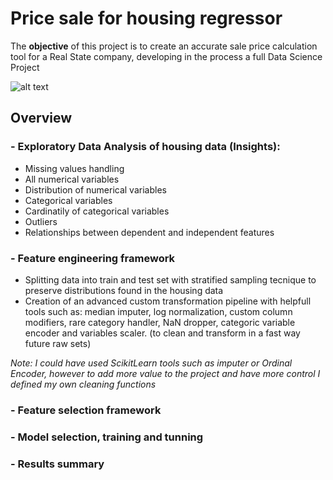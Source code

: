 # Price sale for housing regressor

The **objective** of this project is to create an accurate sale price calculation tool for a Real State company, developing in the process a full Data Science Project

![alt text](https://www.investopedia.com/thmb/FsaVFaKYsbEVzCG1lrQ-MpwdUGY=/425x282/filters:fill(auto,1)/housecalculator-56a7dc723df78cf7729a0745.jpg)

## Overview
### - Exploratory Data Analysis of housing data (Insights):

- Missing values handling
- All numerical variables
- Distribution of numerical variables
- Categorical variables
- Cardinatily of categorical variables
- Outliers
- Relationships between dependent and independent features


### - Feature engineering framework

- Splitting data into train and test set with stratified sampling tecnique to preserve distributions found in the housing data
- Creation of an advanced custom transformation pipeline with helpfull tools such as: median imputer, log normalization, custom column modifiers, rare category handler, NaN dropper, categoric variable encoder and variables scaler. (to clean and transform in a fast way future raw sets)

*Note: I could have used ScikitLearn tools such as imputer or Ordinal Encoder, however to add more value to the project and have more control I defined my own cleaning functions*

### - Feature selection framework
### - Model selection, training and tunning
### - Results summary
